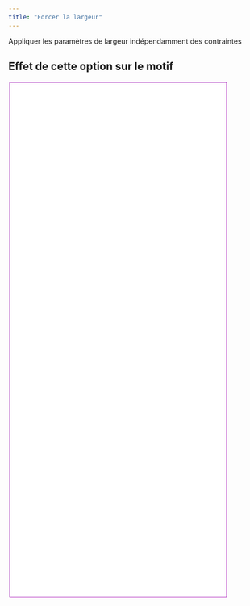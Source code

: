 ```yaml
---
title: "Forcer la largeur"
---
```


Appliquer les paramètres de largeur indépendamment des contraintes

## Effet de cette option sur le motif

![Cette image montre l'effet de cette option en superposant plusieurs variantes qui ont une valeur différente pour cette option](tiberius_forcewidth_sample.svg "Effet de cette option sur le motif")
